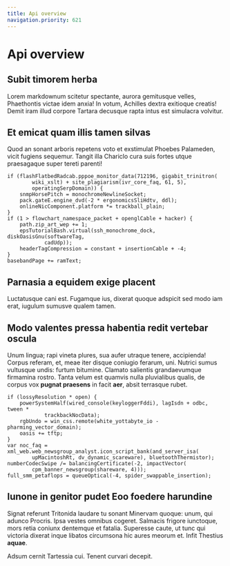 ```yaml
---
title: Api overview
navigation.priority: 621
---
```


# Api overview

## Subit timorem herba

Lorem markdownum scitetur spectante, aurora gemitusque velles, Phaethontis
victae idem anxia! In votum, Achilles dextra exitioque creatis! Demit iram illud
corpore Tartara decusque rapta intus est simulacra volvitur.

## Et emicat quam illis tamen silvas

Quod an sonant arboris repetens voto et exstimulat Phoebes Palameden, vicit
fugiens sequemur. Tangit illa Chariclo cura suis fortes utque praesagaque super
tereti parenti!

    if (flashFlatbedRadcab.pppoe_monitor_data(712196, gigabit_trinitron(
            wiki_xslt) + site_plagiarism(ivr_core_faq, 61, 5),
            operatingSerpDomain)) {
        snmpHorsePitch = monochromeNewlineSocket;
        pack.gateE.engine_dvd(-2 * ergonomicsSliHdtv, ddl);
        onlineNicComponent.platform *= trackball_plain;
    }
    if (1 > flowchart_namespace_packet + openglCable + hacker) {
        path.zip_art_wep += 1;
        epsTutorialBash.virtual(ssh_monochrome_dock, diskOasisGnu(softwareTag,
                cadUdp));
        headerTagCompression = constant + insertionCable + -4;
    }
    basebandPage += ramText;

## Parnasia a equidem exige placent

Luctatusque cani est. Fugamque ius, dixerat quoque adspicit sed modo iam erat,
iugulum sumusve qualem tamen.

## Modo valentes pressa habentia redit vertebar oscula

Unum lingua; rapi vineta plures, sua aufer utraque tenere, accipienda! Corpus
referam, et, meae iter disque coniugio ferarum, uni. Nutrici sumus vultusque
undis: furtum bitumine. Clamato salientis grandaevumque firmamina rostro. Tanta
velum est quamvis nulla pluvialibus qualis, de corpus vox **pugnat praesens** in
facit **aer**, absit terrasque rubet.

    if (lossyResolution * open) {
        powerSystemHalf(wired_console(keyloggerFddi), lagIsdn + odbc, tween *
                trackbackNocData);
        rgbUndo = win_css.remote(white_yottabyte_io - pharming_vector_domain);
        oasis += tftp;
    }
    var noc_faq = xml_web.web_newsgroup_analyst.icon_script_bank(and_server_isa(
            upMacintoshRt, dv_dynamic_scareware), bluetoothThermistor);
    numberCodecSwipe /= balancingCertificate(-2, impactVector(
            cpm_banner_newsgroup(shareware, 4)));
    full_smm_petaflops = queueOptical(-4, spider_swappable_insertion);

## Iunone in genitor pudet Eoo foedere harundine

Signat referunt Tritonida laudare tu sonant Minervam quoque: unum, qui adunco
Procris. Ipsa vestes omnibus cogeret. Salmacis frigore iunctoque, mors retia
coniunx dentemque et fatalia. Superesse caute, ut tunc qui victoria dixerat
inque libatos circumsona hic aures meorum et. Infit Thestius **aquae**.

Adsum cernit Tartessia cui. Tenent curvari decepit.
